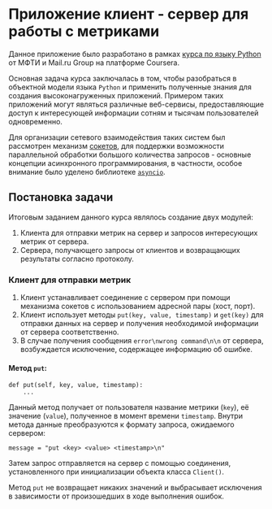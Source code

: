 # Приложение клиент - сервер для работы с метриками

Данное приложение было разработано в рамках [курса по языку Python](https://www.coursera.org/learn/programming-in-python) от МФТИ и Mail.ru Group на платформе Coursera. 

Основная задача курса заключалась в том, чтобы разобраться в объектной модели языка `Python` и применить полученные знания для создания высоконагруженных приложений. Примером таких приложений могут являться различные веб-сервисы, предоставляющие доступ к интересующей информации сотням и тысячам пользователей одновременно. 

Для организации сетевого взаимодействия таких систем был рассмотрен механизм [сокетов](https://docs.python.org/3/howto/sockets.html), для поддержки возможности параллельной обработки большого количества запросов - основные концепции асинхронного программирования, в частности, особое внимание было уделено библиотеке [`asyncio`](https://docs.python.org/3/library/asyncio.html).

## Постановка задачи

Итоговым заданием данного курса являлось создание двух модулей:
1. Клиента для отправки метрик на сервер и запросов интересующих метрик от сервера.
2. Сервера, получающего запросы от клиентов и возвращающих результаты согласно протоколу. 

### Клиент для отправки метрик

1. Клиент устанавливает соединение с сервером при помощи механизма сокетов с использованием адресной пары (хост, порт).
2. Клиент использует методы `put(key, value, timestamp)` и `get(key)` для отправки данных на сервер и получения необходимой информации от сервера соответственно.
3. В случае получения сообщения `error\nwrong command\n\n` от сервера, возбуждается исключение, содержащее информацию об ошибке.

#### Метод `put`:
```
def put(self, key, value, timestamp):
    ...
```
Данный метод получает от пользователя название метрики (`key`), её значение (`value`), полученное в момент времени `timestamp`. 
Внутри метода данные преобразуются к формату запроса, ожидаемого сервером:
```
message = "put <key> <value> <timestamp>\n"
```
Затем запрос отправляется на сервер с помощью соединения, установленного при инициализации объекта класса `Client()`. 

Метод `put` не возвращает никаких значений и выбрасывает исключения в зависимости от произошедших в ходе выполнения ошибок.
